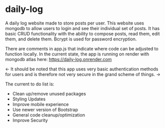 # daily-log
A daily log website made to store posts per user.
This website uses mongodb to allow users to login and see their individual set of posts.
It has basic CRUD functionality with the ability to compose posts, read them, edit them, and delete them.
Bcrypt is used for password encryption.

There are comments in app.js that indicate where code can be adjusted to function locally.
In the current state, the app is running on render with mongodb atlas here:
https://daily-log.onrender.com

<- It should be noted that this app uses very basic authentication methods for users and is therefore not very secure in the grand scheme of things. ->

The current to do list is:
* Clean up/remove unused packages
* Styling Updates
* Improve mobile experience
* Use newer version of Bootstrap
* General code cleanup/optimization
* Improve Security
